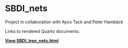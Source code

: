 # SBDI_nets
Project in collaboration with Ayco Tack and Peter Hambäck

Links to rendered Quarto documents:

  [**View SBDI_tree_nets.html**](http://htmlpreview.github.io/?https://github.com/maribraga/SBDI_nets/blob/main/SBDI_tree_nets.html)
